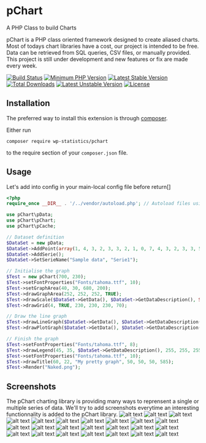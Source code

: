# pChart
A PHP Class to build Charts

pChart is a PHP class oriented framework designed to create aliased charts. Most of todays chart libraries have a cost, our project is intended to be free. Data can be retrieved from SQL queries, CSV files, or manually provided. This project is still under development and new features or fix are made every week. 


[![Build Status](https://travis-ci.org/wp-statistics/pchart.svg?branch=master)](https://travis-ci.org/wp-statistics/pchart)
[![Minimum PHP Version](http://img.shields.io/badge/php-%3E%3D%205.4-8892BF.svg)](https://php.net/)
[![Latest Stable Version](https://poser.pugx.org/wp-statistics/pchart/v/stable)](https://packagist.org/packages/wp-statistics/pchart)
[![Total Downloads](https://poser.pugx.org/wp-statistics/pchart/downloads)](https://packagist.org/packages/wp-statistics/pchart)
[![Latest Unstable Version](https://poser.pugx.org/wp-statistics/pchart/v/unstable)](https://packagist.org/packages/wp-statistics/pchart)
[![License](https://poser.pugx.org/wp-statistics/pchart/license)](https://packagist.org/packages/wp-statistics/pchart)


Installation
------------

The preferred way to install this extension is through [composer](http://getcomposer.org/download/).

Either run

```
composer require wp-statistics/pchart
```

to the require section of your `composer.json` file.


Usage
-----

Let's add into config in your main-local config file before return[]
````php
<?php
require_once __DIR__ . '/../vendor/autoload.php'; // Autoload files using Composer autoload

use pChart\pData;
use pChart\pChart;
use pChart\pCache;

// Dataset definition
$DataSet = new pData;
$DataSet->AddPoint(array(1, 4, 3, 2, 3, 3, 2, 1, 0, 7, 4, 3, 2, 3, 3, 5, 1, 0, 7));
$DataSet->AddSerie();
$DataSet->SetSerieName("Sample data", "Serie1");

// Initialise the graph
$Test = new pChart(700, 230);
$Test->setFontProperties("Fonts/tahoma.ttf", 10);
$Test->setGraphArea(40, 30, 680, 200);
$Test->drawGraphArea(252, 252, 252, TRUE);
$Test->drawScale($DataSet->GetData(), $DataSet->GetDataDescription(), SCALE_NORMAL, 150, 150, 150, TRUE, 0, 2);
$Test->drawGrid(4, TRUE, 230, 230, 230, 70);

// Draw the line graph
$Test->drawLineGraph($DataSet->GetData(), $DataSet->GetDataDescription());
$Test->drawPlotGraph($DataSet->GetData(), $DataSet->GetDataDescription(), 3, 2, 255, 255, 255);

// Finish the graph
$Test->setFontProperties("Fonts/tahoma.ttf", 8);
$Test->drawLegend(45, 35, $DataSet->GetDataDescription(), 255, 255, 255);
$Test->setFontProperties("Fonts/tahoma.ttf", 10);
$Test->drawTitle(60, 22, "My pretty graph", 50, 50, 50, 585);
$Test->Render("Naked.png");
````


Screenshots
------------
The pChart charting library is providing many ways to reprensent a single or multiple series of data. We'll try to add screenshots everytime an interesting functionnality is added to the pChart library. 
![alt text](https://raw.githubusercontent.com/wp-statistics/pchart/master/src/Screenshots/example10.png "Logo Title Text 1")
![alt text](https://raw.githubusercontent.com/wp-statistics/pchart/master/src/Screenshots/example12.png "Logo Title Text 1")
![alt text](https://raw.githubusercontent.com/wp-statistics/pchart/master/src/Screenshots/example13.png "Logo Title Text 1")
![alt text](https://raw.githubusercontent.com/wp-statistics/pchart/master/src/Screenshots/example14.png "Logo Title Text 1")
![alt text](https://raw.githubusercontent.com/wp-statistics/pchart/master/src/Screenshots/example15.png "Logo Title Text 1")
![alt text](https://raw.githubusercontent.com/wp-statistics/pchart/master/src/Screenshots/example16.png "Logo Title Text 1")
![alt text](https://raw.githubusercontent.com/wp-statistics/pchart/master/src/Screenshots/example17.png "Logo Title Text 1")
![alt text](https://raw.githubusercontent.com/wp-statistics/pchart/master/src/Screenshots/example18.png "Logo Title Text 1")
![alt text](https://raw.githubusercontent.com/wp-statistics/pchart/master/src/Screenshots/example19.png "Logo Title Text 1")
![alt text](https://raw.githubusercontent.com/wp-statistics/pchart/master/src/Screenshots/example2.png "Logo Title Text 1")
![alt text](https://raw.githubusercontent.com/wp-statistics/pchart/master/src/Screenshots/example20.png "Logo Title Text 1")
![alt text](https://raw.githubusercontent.com/wp-statistics/pchart/master/src/Screenshots/example21.png "Logo Title Text 1")
![alt text](https://raw.githubusercontent.com/wp-statistics/pchart/master/src/Screenshots/example22.png "Logo Title Text 1")
![alt text](https://raw.githubusercontent.com/wp-statistics/pchart/master/src/Screenshots/example23.png "Logo Title Text 1")
![alt text](https://raw.githubusercontent.com/wp-statistics/pchart/master/src/Screenshots/example24.png "Logo Title Text 1")
![alt text](https://raw.githubusercontent.com/wp-statistics/pchart/master/src/Screenshots/example25.png "Logo Title Text 1")
![alt text](https://raw.githubusercontent.com/wp-statistics/pchart/master/src/Screenshots/example26.png "Logo Title Text 1")
![alt text](https://raw.githubusercontent.com/wp-statistics/pchart/master/src/Screenshots/example3.png "Logo Title Text 1")
![alt text](https://raw.githubusercontent.com/wp-statistics/pchart/master/src/Screenshots/example4.png "Logo Title Text 1")
![alt text](https://raw.githubusercontent.com/wp-statistics/pchart/master/src/Screenshots/example5.png "Logo Title Text 1")
![alt text](https://raw.githubusercontent.com/wp-statistics/pchart/master/src/Screenshots/example6.png "Logo Title Text 1")
![alt text](https://raw.githubusercontent.com/wp-statistics/pchart/master/src/Screenshots/example7.png "Logo Title Text 1")
![alt text](https://raw.githubusercontent.com/wp-statistics/pchart/master/src/Screenshots/example8.png "Logo Title Text 1")
![alt text](https://raw.githubusercontent.com/wp-statistics/pchart/master/src/Screenshots/example9.png "Logo Title Text 1")
